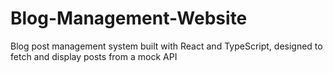 # Blog-Management-Website
Blog post management system built with React and TypeScript, designed to fetch and display posts from a mock API
